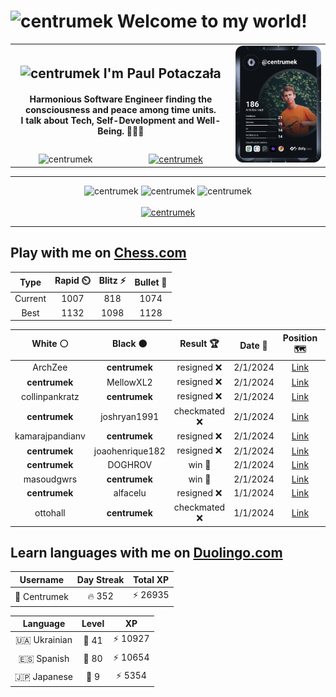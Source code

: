 <h1>
  <img
    src="https://emojis.slackmojis.com/emojis/images/1531849430/4246/blob-sunglasses.gif"
    width="30"
    alt="centrumek"
  />
  Welcome to my world!
</h1>

<table>
  <tbody>
    <tr>
      <td align="center" width="70%" colspan="2">
        <h2>
          <img
            src="https://raw.githubusercontent.com/MartinHeinz/MartinHeinz/master/wave.gif"
            width="30px"
            alt="centrumek"
          />
          I'm Paul Potaczała
        </h2>
        <h4>
          Harmonious Software Engineer finding the consciousness and peace among time units.
          <br/>
          I talk about Tech, Self-Development and Well-Being. 🌿🧘🚀
        </h4>
      </td>
      <td width="30%" rowspan="2">
        <a href="https://app.daily.dev/centrumek">
          <img
            src="./devcard.svg"
            alt="centrumek"
          />
        </a>
      </td>
    </tr>
    <tr align="center">
      <td>
        <img
          src="https://komarev.com/ghpvc/?username=centrumek&label=visitors&color=0e75b6&style=flat"
          alt="centrumek"
        >
      </td>
      <td>
        <a href="https://stackoverflow.com/users/14496012/centrumek">
          <img
            src="https://stackoverflow.com/users/flair/14496012.png?theme=dark"
            alt="centrumek"
          >
        </a>
      </td>
    </tr>
  </tbody>
</table>

---
<div align="center">
  <img 
    src="https://github-readme-stats.vercel.app/api?username=centrumek&show_icons=true&count_private=true&theme=dark&hide_border=true&hide=issues,contribs&bg_color=00000000"
    alt="centrumek"
  />
  <img
    src="https://github-readme-stats.vercel.app/api/top-langs/?username=centrumek&layout=compact&hide_border=true&theme=dark&bg_color=00000000&langs_count=6&exclude_repo=air-statistic-app"
    alt="centrumek"
  />
  <img 
    src="https://github-readme-streak-stats.herokuapp.com?user=centrumek&theme=dark&hide_border=true&background=FFFFFF00"
    alt="centrumek"
  />
  <br/>
  <br/>
  <a href="https://www.buymeacoffee.com/centrumek">
    <img
      src="https://cdn.buymeacoffee.com/buttons/v2/default-orange.png"
      height="50"
      width="210"
      alt="centrumek"
    />
  </a>
</div>

---

## Play with me on [Chess.com](https://www.chess.com/member/centrumek)

<div align="center">
<!--START_SECTION:chessStats-->
<!-- Automatically generated with https://github.com/Balastrong/chess-stats-action -->

| Type | Rapid ⏲️ | Blitz ⚡ | Bullet 🔫 |
|:---:|:---:|:---:|:---:|
| Current | 1007 | 818 | 1074 |
| Best | 1132 | 1098 | 1128 |

| White ⚪ | Black ⚫ | Result 🏆 | Date 📅 | Position 🗺️ | Type 🕕 |
|:---:|:---:|:---:|:---:|:---:|:---:|
| ArchZee | **centrumek** | resigned ❌ | 2/1/2024 | <a href="http://www.ee.unb.ca/cgi-bin/tervo/fen.pl?select=8/ppp3k1/8/4n3/3R2P1/6K1/PPP5/R1B4B b - -">Link</a> | Blitz |
| **centrumek** | MellowXL2 | resigned ❌ | 2/1/2024 | <a href="http://www.ee.unb.ca/cgi-bin/tervo/fen.pl?select=1r3rk1/p4ppp/5n2/3p1b2/q7/2P1QP2/P5PP/R1B1K2R w KQ -">Link</a> | Blitz |
| collinpankratz | **centrumek** | resigned ❌ | 2/1/2024 | <a href="http://www.ee.unb.ca/cgi-bin/tervo/fen.pl?select=Q7/2K3k1/8/1R6/8/8/8/8 b - -">Link</a> | Blitz |
| **centrumek** | joshryan1991 | checkmated ❌ | 2/1/2024 | <a href="http://www.ee.unb.ca/cgi-bin/tervo/fen.pl?select=4k1r1/3p1p2/r3pQpB/p3PPP1/1p1p4/5q2/P3n2P/R6K w - -">Link</a> | Blitz |
| kamarajpandianv | **centrumek** | resigned ❌ | 2/1/2024 | <a href="http://www.ee.unb.ca/cgi-bin/tervo/fen.pl?select=4R3/6k1/6p1/3Bp2p/P3P3/6P1/5PKP/5R2 b - -">Link</a> | Blitz |
| **centrumek** | joaohenrique182 | resigned ❌ | 2/1/2024 | <a href="http://www.ee.unb.ca/cgi-bin/tervo/fen.pl?select=4k3/r2nb3/3p4/2pP4/1P6/2BP2p1/5q2/q6K w - -">Link</a> | Blitz |
| **centrumek** | DOGHROV | win 🥇 | 2/1/2024 | <a href="http://www.ee.unb.ca/cgi-bin/tervo/fen.pl?select=8/8/4Q3/2pk1K2/8/8/8/6B1 b - -">Link</a> | Blitz |
| masoudgwrs | **centrumek** | win 🥇 | 2/1/2024 | <a href="http://www.ee.unb.ca/cgi-bin/tervo/fen.pl?select=8/2n5/2b3k1/2Bp2Pp/3P3P/5P2/8/6K1 w - -">Link</a> | Blitz |
| **centrumek** | alfacelu | resigned ❌ | 1/1/2024 | <a href="http://www.ee.unb.ca/cgi-bin/tervo/fen.pl?select=r2q2k1/pp3p1p/2n3p1/3pr3/P6P/3K4/1P1P1P2/R1B1R3 b - -">Link</a> | Blitz |
| ottohall | **centrumek** | checkmated ❌ | 1/1/2024 | <a href="http://www.ee.unb.ca/cgi-bin/tervo/fen.pl?select=8/4p2r/6p1/pQ1p1p1p/k4P1P/1Rp1P3/P1P3P1/1K5R b - -">Link</a> | Blitz |

<!--END_SECTION:chessStats-->
</div>

## Learn languages with me on [Duolingo.com](https://www.duolingo.com/profile/Centrumek)

<div align="center">
<!--START_SECTION:duolingoStats-->
<!-- Automatically generated with https://github.com/centrumek/duolingo-readme-stats-->

| Username | Day Streak | Total XP |
|:---:|:---:|:---:|
| 👤 Centrumek | 🔥 352 | ⚡ 26935 |

| Language | Level | XP |
|:---:|:---:|:---:|
| 🇺🇦 Ukrainian | 👑 41 | ⚡ 10927 |
| 🇪🇸 Spanish | 👑 80 | ⚡ 10654 |
| 🇯🇵 Japanese | 👑 9 | ⚡ 5354 |

<!--END_SECTION:duolingoStats-->
</div>
<!--
**centrumek/centrumek** is a ✨ _special_ ✨ repository because its `README.md` (this file) appears on your GitHub profile.

Here are some ideas to get you started:

- 🔭 I’m currently working on ...
- 🌱 I’m currently learning ...
- 👯 I’m looking to collaborate on ...
- 🤔 I’m looking for help with ...
- 💬 Ask me about ...
- 📫 How to reach me: ...
- 😄 Pronouns: ...
- ⚡ Fun fact: ...
-->
